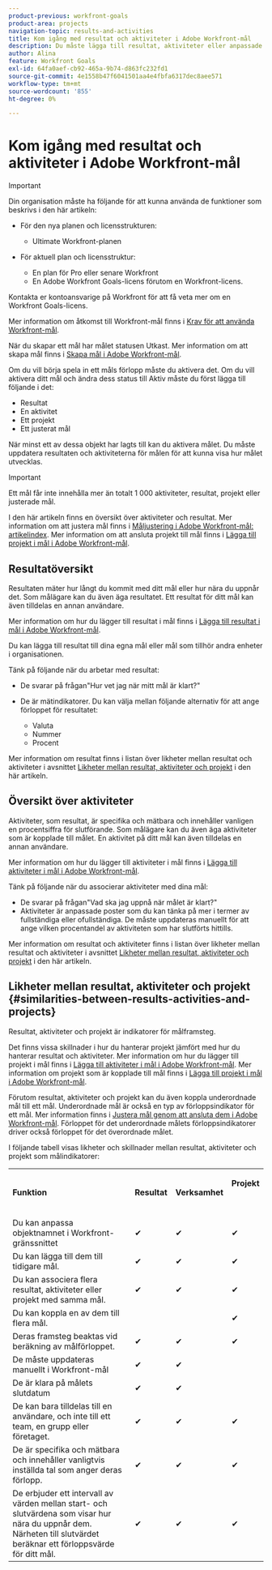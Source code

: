```yaml
---
product-previous: workfront-goals
product-area: projects
navigation-topic: results-and-activities
title: Kom igång med resultat och aktiviteter i Adobe Workfront-mål
description: Du måste lägga till resultat, aktiviteter eller anpassade mål till ett mål för att det ska kunna aktiveras. Detta uppdaterar målstatusen från Utkast till Aktiv och börjar registrera förloppet för målet.
author: Alina
feature: Workfront Goals
exl-id: 64fa0aef-cb92-465a-9b74-d863fc232fd1
source-git-commit: 4e1558b47f6041501aa4e4fbfa6317dec8aee571
workflow-type: tm+mt
source-wordcount: '855'
ht-degree: 0%

---
```


# Kom igång med resultat och aktiviteter i Adobe Workfront-mål

>[!IMPORTANT]
>
>Din organisation måste ha följande för att kunna använda de funktioner som beskrivs i den här artikeln:
>
>* För den nya planen och licensstrukturen:
>
>   * Ultimate Workfront-planen
>    
>* För aktuell plan och licensstruktur:
>
>   * En plan för Pro eller senare Workfront
>   * En Adobe Workfront Goals-licens förutom en Workfront-licens.
>
>Kontakta er kontoansvarige på Workfront för att få veta mer om en Workfront Goals-licens.
> 
>Mer information om åtkomst till Workfront-mål finns i [Krav för att använda Workfront-mål](/help/quicksilver/workfront-goals/goal-management/access-needed-for-wf-goals.md).

När du skapar ett mål har målet statusen Utkast. Mer information om att skapa mål finns i [Skapa mål i Adobe Workfront-mål](../../workfront-goals/goal-management/create-goals.md).

Om du vill börja spela in ett måls förlopp måste du aktivera det. Om du vill aktivera ditt mål och ändra dess status till Aktiv måste du först lägga till följande i det:

* Resultat
* En aktivitet
* Ett projekt
* Ett justerat mål

När minst ett av dessa objekt har lagts till kan du aktivera målet. Du måste uppdatera resultaten och aktiviteterna för målen för att kunna visa hur målet utvecklas.


>[!IMPORTANT]
>
> Ett mål får inte innehålla mer än totalt 1 000 aktiviteter, resultat, projekt eller justerade mål.</span>

I den här artikeln finns en översikt över aktiviteter och resultat. Mer information om att justera mål finns i [Måljustering i Adobe Workfront-mål: artikelindex](../../workfront-goals/goal-alignment/goal-alignment.md). Mer information om att ansluta projekt till mål finns i [Lägga till projekt i mål i Adobe Workfront-mål](../results-and-activities/connect-projects-to-goals-overview.md).

## Resultatöversikt

<!--
<p> This will have additional types in the future - add another section for types?)</p>
-->

Resultaten mäter hur långt du kommit med ditt mål eller hur nära du uppnår det. Som målägare kan du även äga resultatet. Ett resultat för ditt mål kan även tilldelas en annan användare.

Mer information om hur du lägger till resultat i mål finns i [Lägga till resultat i mål i Adobe Workfront-mål](../../workfront-goals/results-and-activities/add-results-to-goals.md).

Du kan lägga till resultat till dina egna mål eller mål som tillhör andra enheter i organisationen.

Tänk på följande när du arbetar med resultat:

* De svarar på frågan&quot;Hur vet jag när mitt mål är klart?&quot;
* De är mätindikatorer. Du kan välja mellan följande alternativ för att ange förloppet för resultatet:

  <!--
  this might change (jira, Salesforce, etc))
  -->

   * Valuta
   * Nummer
   * Procent

Mer information om resultat finns i listan över likheter mellan resultat och aktiviteter i avsnittet [Likheter mellan resultat, aktiviteter och projekt](#similarities-between-results-activities-and-projects) i den här artikeln.

## Översikt över aktiviteter

<!--
This will have additional types in the future - add another section for types?
-->

Aktiviteter, som resultat, är specifika och mätbara och innehåller vanligen en procentsiffra för slutförande. Som målägare kan du även äga aktiviteter som är kopplade till målet. En aktivitet på ditt mål kan även tilldelas en annan användare.

Mer information om hur du lägger till aktiviteter i mål finns i [Lägga till aktiviteter i mål i Adobe Workfront-mål](../../workfront-goals/results-and-activities/add-activities-to-goals.md).

Tänk på följande när du associerar aktiviteter med dina mål:

* De svarar på frågan&quot;Vad ska jag uppnå när målet är klart?&quot;
* Aktiviteter är anpassade poster som du kan tänka på mer i termer av fullständiga eller ofullständiga. De måste uppdateras manuellt för att ange vilken procentandel av aktiviteten som har slutförts hittills.

<!--
* You can associate the following activities with goals:

  <table style="table-layout:auto"> 
   <col> 
   <col> 
   <tbody> 
    <tr> 
     <td role="rowheader">Manual progress bar </td> 
     <td> <p>Custom entries that can be thought of more in terms of complete or incomplete. They must be manually updated.</p> </td> 
    </tr> 
    <tr> 
     <td role="rowheader"><p>Project</p></td> 
     <td> <p>Existing projects that you have at least permissions to View and are not in a status of Dead. They are updated automatically, based on the progress of their work items. </p> <p>The projects must exist before associating them with the goal. You can associate a project with multiple goals. For information about adding projects to goals, see <a href="../../workfront-goals/results-and-activities/connect-projects-to-goals-overview.md" class="MCXref xref">Add projects to goals in Adobe Workfront Goals</a>.</p>
     <p><span class="preview">In the Preview environment, projects are separate progress indicators, independent from activities. Adding projects to a goal in the Preview environment is different from adding activities. For more information, see <a href="../../workfront-goals/results-and-activities/connect-projects-to-goals-overview.md" class="MCXref xref">Add projects to goals in Adobe Workfront Goals</a>.</span></p>
      </td> 
    </tr> 
   </tbody> 
  </table>
-->
<!--drafted for goal redesign: For THE PRODUCTION RELEASE: remove the projects in this article altogether.-->

Mer information om resultat och aktiviteter finns i listan över likheter mellan resultat och aktiviteter i avsnittet [Likheter mellan resultat, aktiviteter och projekt](#similarities-between-results-activities-and-projects) i den här artikeln.

## Likheter mellan resultat, aktiviteter och projekt {#similarities-between-results-activities-and-projects}

Resultat, aktiviteter och projekt är indikatorer för målframsteg.

Det finns vissa skillnader i hur du hanterar projekt jämfört med hur du hanterar resultat och aktiviteter. Mer information om hur du lägger till projekt i mål finns i [Lägga till aktiviteter i mål i Adobe Workfront-mål](../../workfront-goals/results-and-activities/add-activities-to-goals.md). Mer information om projekt som är kopplade till mål finns i [Lägga till projekt i mål i Adobe Workfront-mål](../../workfront-goals/results-and-activities/connect-projects-to-goals-overview.md).

Förutom resultat, aktiviteter och projekt kan du även koppla underordnade mål till ett mål. Underordnade mål är också en typ av förloppsindikator för ett mål. Mer information finns i [Justera mål genom att ansluta dem i Adobe Workfront-mål](../goal-alignment/align-goals-by-connecting-them.md). Förloppet för det underordnade målets förloppsindikatorer driver också förloppet för det överordnade målet.

I följande tabell visas likheter och skillnader mellan resultat, aktiviteter och projekt som målindikatorer:

<table style="table-layout:auto"> 
 <col> 
 <col> 
 <col> 
 <col> 
 <tbody> 
  <tr> 
   <td><b><p>Funktion</p></b></td> 
   <td><b><p>Resultat</p></b></td> 
   <td><b><p>Verksamhet</p></b></td> 
   <td> <p><strong>Projekt</strong> </p> <p> </p> </td> 
  </tr> 
  <tr> 
   <td><span style="font-weight: normal;">Du kan anpassa objektnamnet i Workfront-gränssnittet</span> </td> 
   <td>✔</td> 
   <td>✔</td> 
   <td>✔</td> 
  </tr> 
  <tr> 
   <td>Du kan lägga till dem till tidigare mål.</td> 
   <td>✔</td> 
   <td>✔</td> 
   <td>✔</td> 
  </tr> 
  <tr> 
   <td>Du kan associera flera resultat, aktiviteter eller projekt med samma mål. </td> 
   <td>✔</td> 
   <td>✔</td> 
   <td>✔</td> 
  </tr> 
  <tr> 
   <td>Du kan koppla en av dem till flera mål.</td> 
   <td> </td> 
   <td> </td> 
   <td>✔</td> 
  </tr> 
  <tr> 
   <td>Deras framsteg beaktas vid beräkning av målförloppet. </td> 
   <td>✔</td> 
   <td>✔</td> 
   <td>✔</td> 
  </tr> 
  <tr> 
   <td>De måste uppdateras manuellt i Workfront-mål</td> 
   <td>✔</td> 
   <td>✔</td> 
   <td> </td> 
  </tr> 
  <tr> 
   <td>De är klara på målets slutdatum</td> 
   <td>✔</td> 
   <td>✔</td> 
   <td> </td> 
  </tr> 
  <tr> 
   <td>De kan bara tilldelas till en användare, och inte till ett team, en grupp eller företaget. </td> 
   <td>✔</td> 
   <td>✔</td> 
   <td>✔</td> 
  </tr> 
  <tr> 
   <td>De är specifika och mätbara och innehåller vanligtvis inställda tal som anger deras förlopp. </td> 
   <td>✔</td> 
   <td>✔</td> 
   <td>✔</td> 
  </tr> 
  <tr> 
   <td>De erbjuder ett intervall av värden mellan start- och slutvärdena som visar hur nära du uppnår dem. Närheten till slutvärdet beräknar ett förloppsvärde för ditt mål. </td> 
   <td>✔</td> 
   <td>✔</td> 
   <td>✔</td> 
  </tr> 
 </tbody> 
</table>
